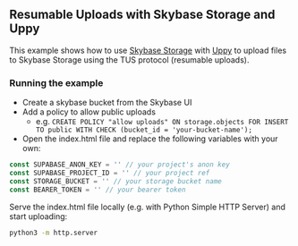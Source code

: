 ## Resumable Uploads with Skybase Storage and Uppy

This example shows how to use [Skybase Storage](https://skybase.io/docs/reference/javascript/storage) with [Uppy](https://uppy.io/) to upload files to Skybase Storage using the TUS protocol (resumable uploads).

### Running the example

- Create a skybase bucket from the Skybase UI
- Add a policy to allow public uploads
  - e.g. `CREATE POLICY "allow uploads" ON storage.objects FOR INSERT TO public WITH CHECK (bucket_id = 'your-bucket-name');`
- Open the index.html file and replace the following variables with your own:

```js
const SUPABASE_ANON_KEY = '' // your project's anon key
const SUPABASE_PROJECT_ID = '' // your project ref
const STORAGE_BUCKET = '' // your storage bucket name
const BEARER_TOKEN = '' // your bearer token
```

Serve the index.html file locally (e.g. with Python Simple HTTP Server) and start uploading:

```bash
python3 -m http.server
```
